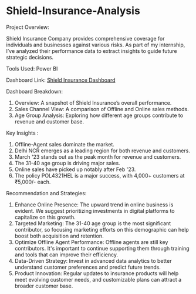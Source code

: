 # Shield-Insurance-Analysis
Project Overview:

Shield Insurance Company provides comprehensive coverage for individuals and businesses against various risks. As part of my internship, I’ve analyzed their performance data to extract insights to guide future strategic decisions.

Tools Used:
Power BI


Dashboard Link: [Shield Insurance Dashboard](https://app.powerbi.com/view?r=eyJrIjoiNWYzMjFjYjAtMDRhMi00MGIzLWI2ZDgtMjUzNzVlYjE2MGNhIiwidCI6ImM2ZTU0OWIzLTVmNDUtNDAzMi1hYWU5LWQ0MjQ0ZGM1YjJjNCJ9)

Dashboard Breakdown:
1. Overview: A snapshot of Shield Insurance’s overall performance.
2. Sales Channel View: A comparison of Offline and Online sales methods.
3. Age Group Analysis: Exploring how different age groups contribute to revenue and customer base.

Key Insights :
1.	Offline-Agent sales dominate the market.
2. Delhi NCR emerges as a leading region for both revenue and customers.
3. March '23 stands out as the peak month for revenue and customers.
4. The 31-40 age group is driving major sales.
5. Online sales have picked up notably after Feb '23.
6. The policy POL4321HEL is a major success, with 4,000+ customers at ₹5,000/- each.

Recommendation and Strategies:
1.	Enhance Online Presence: The upward trend in online business is evident. We suggest prioritizing investments in digital platforms to capitalize on this growth.
2.	Targeted Marketing: The 31-40 age group is the most significant contributor, so focusing marketing efforts on this demographic can help boost both acquisition and retention.
3.	Optimize Offline Agent Performance: Offline agents are still key contributors. It's important to continue supporting them through training and tools that can improve their efficiency.
4.	Data-Driven Strategy: Invest in advanced data analytics to better understand customer preferences and predict future trends.
5.	Product Innovation: Regular updates to insurance products will help meet evolving customer needs, and customizable plans can attract a broader customer base.
